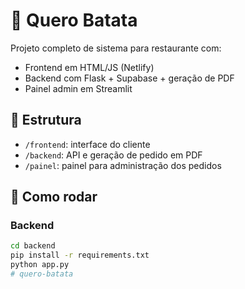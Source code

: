# 🍟 Quero Batata

Projeto completo de sistema para restaurante com:

- Frontend em HTML/JS (Netlify)
- Backend com Flask + Supabase + geração de PDF
- Painel admin em Streamlit

## 📁 Estrutura

- `/frontend`: interface do cliente
- `/backend`: API e geração de pedido em PDF
- `/painel`: painel para administração dos pedidos

## 🚀 Como rodar

### Backend

```bash
cd backend
pip install -r requirements.txt
python app.py
# quero-batata
